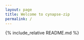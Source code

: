 ```yaml
---
layout: page           
title: Welcome to cynapse-zip
permalink: /
---
```


{% include_relative README.md %}
